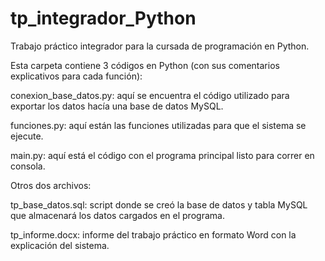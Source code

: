 # tp_integrador_Python
Trabajo práctico integrador para la cursada de programación en Python.

Esta carpeta contiene 3 códigos en Python (con sus comentarios explicativos para cada función):

conexion_base_datos.py:
aquí se encuentra el código utilizado para exportar los datos hacía una base de datos MySQL.

funciones.py:
aquí están las funciones utilizadas para que el sistema se ejecute.

main.py:
aquí está el código con el programa principal listo para correr en consola.

Otros dos archivos:

tp_base_datos.sql:
script donde se creó la base de datos y tabla MySQL que almacenará los datos cargados en el programa.

tp_informe.docx:
informe del trabajo práctico en formato Word con la explicación del sistema.
